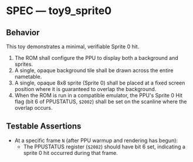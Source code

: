 # SPEC — toy9_sprite0

## Behavior

This toy demonstrates a minimal, verifiable Sprite 0 hit.

1.  The ROM shall configure the PPU to display both a background and sprites.
2.  A single, opaque background tile shall be drawn across the entire nametable.
3.  A single, opaque 8x8 sprite (Sprite 0) shall be placed at a fixed screen position where it is guaranteed to overlap the background.
4.  When the ROM is run in a compatible emulator, the PPU's Sprite 0 Hit flag (bit 6 of PPUSTATUS, `$2002`) shall be set on the scanline where the overlap occurs.

## Testable Assertions

- At a specific frame `N` (after PPU warmup and rendering has begun):
  - The PPUSTATUS register (`$2002`) should have bit 6 set, indicating a sprite 0 hit occurred during that frame.